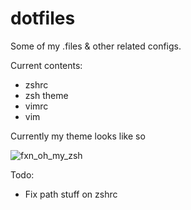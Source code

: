 dotfiles
========

Some of my .files &amp; other related configs.

Current contents:
- zshrc
- zsh theme
- vimrc
- vim

Currently my theme looks like so

![fxn_oh_my_zsh](https://raw.github.com/efexen/dotfiles/master/fxn_theme.png)

Todo:
- Fix path stuff on zshrc
